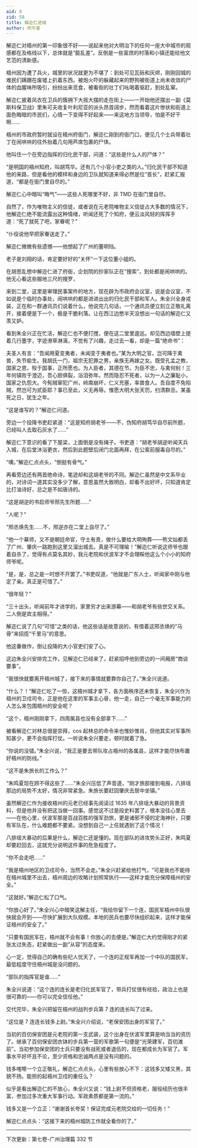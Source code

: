 ```yaml
---
aid: 8
zid: 58
title: 解迩仁进城
author: 吹牛者
---
```


解迩仁对梧州的第一印象很不好――说起来他对大明治下的任何一座大中城市的观感都在及格线以下，总体就是“脏乱差”。反倒是一些富庶的村落和小镇还能给他文艺范的清新感。

梧州因为遭了兵火，城里的状况就更为不堪了：到处可见瓦砾和灰烬，刚刚回城的难民们蹒跚在废墟上扒着东西。被炮火吓的躲藏起来的野狗被街道上尚未收敛的尸体的血腥味所吸引，纷纷出来觅食，被看街的壮丁们吆喝着驱赶，到处乱窜。

解迩仁披着风衣在卫兵的簇拥下大摇大摆的走在街上――一开始他还摆出一副《莫斯科保卫战》里朱可夫收复叶利尼亚的派头昂首阔步，然而看着这片惨状和街道上面色晦暗的市民们，心情一下变得不好起来――来这地方当领导，怕是不好干啊……

梧州的市政府暂时就设在梧州府衙门，解迩仁刚到府衙门口，便见几个士兵带着壮丁在闹哄哄的往外抬着几句用芦席包裹的尸体。

他叫住一个在旁边指挥的归化民干部，问道：“这些是什么人的尸体？”

“是明国的梧州知府，叫胡笃华。还有几个小官小吏之类的人。”归化民干部不知道他的来路，但是看他的模样和身边的卫队就知道来得必然是位“首长”，赶紧汇报道，“都是在衙门里自尽的。”

解迩仁心中暗叫“晦气”――这些人死哪里不好，非 TMD 在衙门里自尽。

自然了，作为唯物主义的信徒，或者说在元老院唯物主义信徒占大多数的情况下，他解迩仁绝不能流露出这种情绪，听闻还死了个知府，便云淡风轻的挥挥手道：“死了就死了吧，家眷呢？”

“仆役说他早把家眷送走了。”

解迩仁微微有些遗憾――他想起了广州的董明珰。

老子是刘翔的话，肯定要好好的“关怀”一下这位董小姐的。

在胡思乱想中解迩仁进了府衙，企划院的抄家队正在“搜索”，到处都是闹哄哄的。他无心看这些掘地三尺的搜罗，

来到二堂，这里是审理民事案件的地方，现在辟为市政府会议室，说是会议室，不如说是个临时办事处，闹哄哄的都是进进出出的归化民干部和军人。朱全兴全身戎装，正在和一群通讯员们说着什么，他说完几句话，一个通讯员便立刻立正敬礼离开，接着便是下一个，极是干脆利落。让在西江边憋半天没想出一句话的解迩仁又羡又妒。

看到朱全兴正在忙活，解迩仁也不便打搅，便在这二堂里逡巡。却见西边墙壁上提着几行墨字，字迹潦草淋漓，不觉有了兴趣，走过去一看，却是一篇“绝命书”：

夫圣人有言：“吾闻用夏变夷者，未闻变于夷者也。”某为大明之官，岂可降于禽兽，失节偷生。我胡氏一门，祖宗无犯罪之男，亲族无再嫁之女。既受孔孟之教，国家之恩，殁于国事，正所愿也。为人臣者，其德在节。为臣不忠，与禽何别！三年何镇败于澄迈，吾心胆俱裂，浴泪弥年。然而隐忍不死者，以为一人之廉耻小，国家之仇怨大。今髡贼窜犯广州，岭南崩坏，仁义充塞，率兽食人。吾自度不免陷贼，然岂可为贰臣耶？事已至此，义无再辱。惟愿大明大张天罚，扫清群丑。某虽死之日，犹生之年。

“这是谁写的？”解迩仁问道。

旁边一个投降书吏赶紧道：“这是知府胡老爷――不，伪知府胡笃华自尽前所题，已经叫人去取石灰水了……”

解迩仁下意识的看了下屋梁，上面倒是没有绳子。书吏道：“胡老爷胡逆听闻天兵入城，在后堂沐浴更衣，然后到此题壁后闭门北面再拜，在公案前服毒自尽的。”

“噢。”解迩仁点点头，“倒挺有骨气。”

再看旁边还有两首绝命诗，笔迹却和这胡老爷的不同。解迩仁虽然是中文系毕业的，对诗词一道其实没多少了解，意思虽然大致明白，却看不出好坏，只知道肯定比打油诗好，总之是不如唐诗的。

“这是胡逆的书启师爷邢先生所题……”

“人呢？”

“邢丞焕先生……不，邢逆亦在二堂上自尽了。”

“他一个幕师，又不是朝廷命官，守土有责，做什么要给大明殉葬――熊文灿都丢了广州、肇庆一路跑到这里又溜出城去。真是不可理喻！”解迩仁听说这师爷也跟着自杀了，觉得有点莫名其妙，我元老院和伏波军才不会理睬他这么个小小的知府师爷呢。

“是，是，总之是一时想不开罢了。”书吏叹道，“他就是广东人士，听闻家中刚与他定了亲。真正是可惜了。”

“很年轻？”

“三十出头，听闻前年才进学的，家里穷才出来游幕――和胡老爷有些世交关系。二人倒是宾主相得。”

解迩仁说了几句“可惜”之类的话，他这些话是故意说的，有借着这邢丞焕的“马骨”来招揽“千里马”的意思。

他这番做作，倒让投降的大小官吏们安了心。

这边朱全兴安排完工作，见解迩仁已经来了，赶紧招呼他到旁边的一间厢房“商谈要事”。

“我很快就要离开梧州城了，接下来的事情就要靠你自己了。”朱全兴说道。

“什么？！”解迩仁吃了一惊，这梧州城才拿下，各方面秩序还未恢复，朱全兴作为梧州的卫戍司令，正是他在这里的军事主心骨，他一走，自己一个毫无军事能力的人怎么来包围梧州的安全呢？

“这个，梧州刚刚拿下，四周属县也没有全部拿下……”

被看解迩仁对林总很是崇拜，cos 起林总的命令来也惟妙惟肖，但他其实对军事所知甚少，更不会指挥打仗。一听说朱全兴要走，顿时就着了急。

“你说的没错。”朱全兴说，“我正是要去带队攻占梧州的各属县，这样才能尽快布置好梧州的防线。”

“这不是朱旅长的工作么？”

“朱鸣夏现在顾不得这些了……”朱全兴压低了声音道，“刚才旅部接到电报，八排瑶那边的局势不太好，情况非常紧急。朱旅长要赶回肇庆去居中坐镇。”

虽然解迩仁作为接收梧州的元老已经事先阅读过 1635 年八排瑶大暴动的背景资料，但是他并没有把这当做一回事。感觉这不过是段史料罢了，根本没往心里去――在他心里，伏波军那是百战百胜的强军劲旅，更是诸邪不侵的定海神针，只要有军队在，什么难题都不要紧。没想到自己一上任就遇到了这个情况！

八排瑶大暴动的后果是什么，解迩仁还是懂的。现在部队的进攻势头正好，朱鸣夏却要赶回去，这就充分说明这件事的危急程度了。

“你不会走吧……”

“我是梧州地区的卫戍司令，当然不会走。”朱全兴赶紧给他打气，“可是我也不能待在梧州城里不出去，梧州周边的攻略计划照常执行――这样才能充分保障梧州的安全。”

“这就好。”解迩仁松了口气。

“你放心好了。”朱全兴心中暗笑这解主任，“我给你留下一个连，国民军梧州中队很快就会开到――尽快扩展到大队规模。本地的民兵也要尽快组织起来，这样才能保证梧州的安全了。”

“只要有国民军在，梧州就不会有事！你放心的去便是。”解迩仁大约觉得刚才的紧张太过失态，赶紧做出一副“从容”的态度来。

心一定，觉得自己的确有些杞人忧天了，一个连的正规军再加一个中队的国民军，最低程度守住梧州城是没问题的。

“部队的指挥官是谁……”

朱全兴说道：“这个连的连长是老归化民军官了，带兵打仗很有经验，政治上也是很可靠的――你可以完全信任他。”

交代完毕，朱全兴把留在梧州的战列步兵第 7 连的连长叫了过来。

“这位是 7 连连长钱多上尉。”朱全兴介绍说，“老保安团出身的军官了。”

当初的百仞保安团是元老院的第一支武装，这个出身在伏波军里算是响当当的资历了。继承了百仞保安团衣钵的步兵第一营的军歌第一句便是“光荣建军，百仞滩前”。当初参加保安团的士兵只要没有战死或者退伍的，现在都成长为军官了。军事水平好坏且不论，至少资格和忠诚两点是没有问题的。

钱多喀嚓一个立正敬礼，解迩仁点点头，心里有些放心不下：这钱多又矮又黑，其貌不扬。能担的起梧州卫戍的重任么？

似乎是看出解迩仁的不放心，朱全兴又说：“钱上尉不但资格老，服役经历也很丰富，参加过多次重大军事行动。军政素质都是第一流的。”

钱多又是一个立正：“谢谢首长夸奖！保证完成元老院交给的一切任务！”

解迩仁点点头：“这接下来的梧州城防工作就全看你的了。”

---

下次更新：第七卷-广州治理篇 332 节
